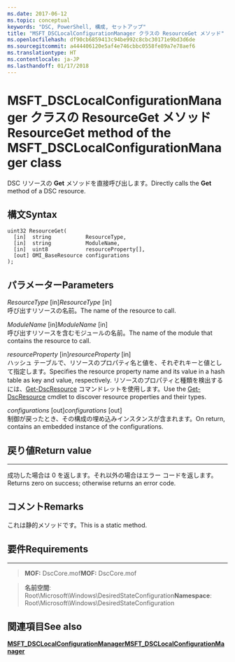 ```yaml
---
ms.date: 2017-06-12
ms.topic: conceptual
keywords: "DSC, PowerShell, 構成, セットアップ"
title: "MSFT_DSCLocalConfigurationManager クラスの ResourceGet メソッド"
ms.openlocfilehash: df90cb6859413c94be992c8cbc30171e9bd3d6de
ms.sourcegitcommit: a444406120e5af4e746cbbc0558fe89a7e78aef6
ms.translationtype: HT
ms.contentlocale: ja-JP
ms.lasthandoff: 01/17/2018
---
```

# <a name="resourceget-method-of-the-msftdsclocalconfigurationmanager-class"></a><span data-ttu-id="8a08c-103">MSFT_DSCLocalConfigurationManager クラスの ResourceGet メソッド</span><span class="sxs-lookup"><span data-stu-id="8a08c-103">ResourceGet method of the MSFT_DSCLocalConfigurationManager class</span></span>

<span data-ttu-id="8a08c-104">DSC リソースの **Get** メソッドを直接呼び出します。</span><span class="sxs-lookup"><span data-stu-id="8a08c-104">Directly calls the **Get** method of a DSC resource.</span></span>

<a name="syntax"></a><span data-ttu-id="8a08c-105">構文</span><span class="sxs-lookup"><span data-stu-id="8a08c-105">Syntax</span></span>
------

```mof
uint32 ResourceGet(
  [in]  string           ResourceType,
  [in]  string           ModuleName,
  [in]  uint8            resourceProperty[],
  [out] OMI_BaseResource configurations
);
```

<a name="parameters"></a><span data-ttu-id="8a08c-106">パラメーター</span><span class="sxs-lookup"><span data-stu-id="8a08c-106">Parameters</span></span>
----------

<span data-ttu-id="8a08c-107">*ResourceType* \[in\]</span><span class="sxs-lookup"><span data-stu-id="8a08c-107">*ResourceType* \[in\]</span></span>  
<span data-ttu-id="8a08c-108">呼び出すリソースの名前。</span><span class="sxs-lookup"><span data-stu-id="8a08c-108">The name of the resource to call.</span></span>

<span data-ttu-id="8a08c-109">*ModuleName* \[in\]</span><span class="sxs-lookup"><span data-stu-id="8a08c-109">*ModuleName* \[in\]</span></span>  
<span data-ttu-id="8a08c-110">呼び出すリソースを含むモジュールの名前。</span><span class="sxs-lookup"><span data-stu-id="8a08c-110">The name of the module that contains the resource to call.</span></span>

<span data-ttu-id="8a08c-111">*resourceProperty* \[in\]</span><span class="sxs-lookup"><span data-stu-id="8a08c-111">*resourceProperty* \[in\]</span></span>  
<span data-ttu-id="8a08c-112">ハッシュ テーブルで、リソースのプロパティ名と値を、それぞれキーと値として指定します。</span><span class="sxs-lookup"><span data-stu-id="8a08c-112">Specifies the resource property name and its value in a hash table as key and value, respectively.</span></span> <span data-ttu-id="8a08c-113">リソースのプロパティと種類を検出するには、[Get-DscResource](https://technet.microsoft.com/en-us/library/dn521625.aspx) コマンドレットを使用します。</span><span class="sxs-lookup"><span data-stu-id="8a08c-113">Use the [Get-DscResource](https://technet.microsoft.com/en-us/library/dn521625.aspx) cmdlet to discover resource properties and their types.</span></span>

<span data-ttu-id="8a08c-114">*configurations* \[out\]</span><span class="sxs-lookup"><span data-stu-id="8a08c-114">*configurations* \[out\]</span></span>  
<span data-ttu-id="8a08c-115">制御が戻ったとき、その構成の埋め込みインスタンスが含まれます。</span><span class="sxs-lookup"><span data-stu-id="8a08c-115">On return, contains an embedded instance of the configurations.</span></span>

## <a name="return-value"></a><span data-ttu-id="8a08c-116">戻り値</span><span class="sxs-lookup"><span data-stu-id="8a08c-116">Return value</span></span>
------------

<span data-ttu-id="8a08c-117">成功した場合は 0 を返します。それ以外の場合はエラー コードを返します。</span><span class="sxs-lookup"><span data-stu-id="8a08c-117">Returns zero on success; otherwise returns an error code.</span></span>

## <a name="remarks"></a><span data-ttu-id="8a08c-118">コメント</span><span class="sxs-lookup"><span data-stu-id="8a08c-118">Remarks</span></span>

<span data-ttu-id="8a08c-119">これは静的メソッドです。</span><span class="sxs-lookup"><span data-stu-id="8a08c-119">This is a static method.</span></span>

## <a name="requirements"></a><span data-ttu-id="8a08c-120">要件</span><span class="sxs-lookup"><span data-stu-id="8a08c-120">Requirements</span></span>
------------
><span data-ttu-id="8a08c-121">**MOF:** DscCore.mof</span><span class="sxs-lookup"><span data-stu-id="8a08c-121">**MOF:** DscCore.mof</span></span>

><span data-ttu-id="8a08c-122">**名前空間**: Root\Microsoft\Windows\DesiredStateConfiguration</span><span class="sxs-lookup"><span data-stu-id="8a08c-122">**Namespace**: Root\Microsoft\Windows\DesiredStateConfiguration</span></span>


## <a name="see-also"></a><span data-ttu-id="8a08c-123">関連項目</span><span class="sxs-lookup"><span data-stu-id="8a08c-123">See also</span></span>


[<span data-ttu-id="8a08c-124">**MSFT_DSCLocalConfigurationManager**</span><span class="sxs-lookup"><span data-stu-id="8a08c-124">**MSFT_DSCLocalConfigurationManager**</span></span>](msft-dsclocalconfigurationmanager.md)


 

 



